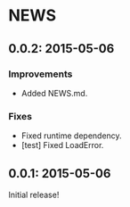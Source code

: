 # NEWS

## 0.0.2: 2015-05-06

### Improvements

* Added NEWS.md.

### Fixes

* Fixed runtime dependency.
* [test] Fixed LoadError.

## 0.0.1: 2015-05-06

Initial release!
